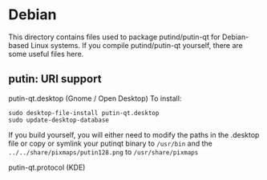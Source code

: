 
Debian
====================
This directory contains files used to package putind/putin-qt
for Debian-based Linux systems. If you compile putind/putin-qt yourself, there are some useful files here.

## putin: URI support ##


putin-qt.desktop  (Gnome / Open Desktop)
To install:

	sudo desktop-file-install putin-qt.desktop
	sudo update-desktop-database

If you build yourself, you will either need to modify the paths in
the .desktop file or copy or symlink your putinqt binary to `/usr/bin`
and the `../../share/pixmaps/putin128.png` to `/usr/share/pixmaps`

putin-qt.protocol (KDE)

